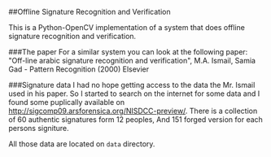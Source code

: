 ##Offline Signature Recognition and Verification

This is a Python-OpenCV implementation of a system that does offline signature recognition and verification.

###The paper
For a similar system you can look at the following paper:    
"Off-line arabic signature recognition and verification", M.A. Ismail, Samia Gad - Pattern Recognition (2000) Elsevier

###Signature data
I had no hope getting access to the data the Mr. Ismail used in his paper. So I started to search on the internet for some data and I found some puplically available on <http://sigcomp09.arsforensica.org/NISDCC-preview/>. There is a collection of 60 authentic signatures form 12 peoples, And 151 forged version for each persons signiture.

All those data are located on `data` directory.


